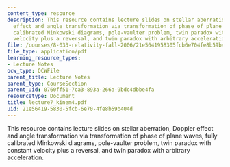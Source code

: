 ```yaml
---
content_type: resource
description: This resource contains lecture slides on stellar aberration, Doppler
  effect and angle transformation via transformation of phase of plane waves, fully
  calibrated Minkowski diagrams, pole-vaulter problem, twin paradox with constant
  velocity plus a reversal, and twin paradox with arbitrary acceleration.
file: /courses/8-033-relativity-fall-2006/21e5641958305fcb6e704fe8b59b404d_lecture7_kinem4.pdf
file_type: application/pdf
learning_resource_types:
- Lecture Notes
ocw_type: OCWFile
parent_title: Lecture Notes
parent_type: CourseSection
parent_uid: 0760ff51-7ca3-893a-266a-9bdc4dbbe4fa
resourcetype: Document
title: lecture7_kinem4.pdf
uid: 21e56419-5830-5fcb-6e70-4fe8b59b404d
---
```

This resource contains lecture slides on stellar aberration, Doppler effect and angle transformation via transformation of phase of plane waves, fully calibrated Minkowski diagrams, pole-vaulter problem, twin paradox with constant velocity plus a reversal, and twin paradox with arbitrary acceleration.

